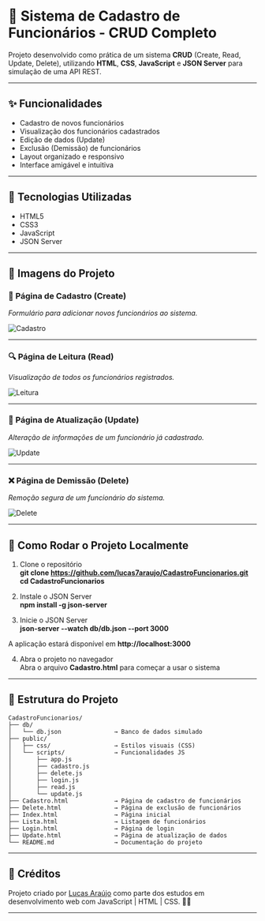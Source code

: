 # 📁 Sistema de Cadastro de Funcionários - CRUD Completo

Projeto desenvolvido como prática de um sistema **CRUD** (Create, Read, Update, Delete), utilizando **HTML**, **CSS**, **JavaScript** e **JSON Server** para simulação de uma API REST.

---

## ✨ Funcionalidades

- Cadastro de novos funcionários  
- Visualização dos funcionários cadastrados  
- Edição de dados (Update)  
- Exclusão (Demissão) de funcionários  
- Layout organizado e responsivo  
- Interface amigável e intuitiva  

---

## 🧰 Tecnologias Utilizadas

- HTML5  
- CSS3  
- JavaScript  
- JSON Server  

---

## 📸 Imagens do Projeto

### 📄 Página de Cadastro (Create)  
_Formulário para adicionar novos funcionários ao sistema._

![Cadastro](./prints/cadastro.png)

---

### 🔍 Página de Leitura (Read)  
_Visualização de todos os funcionários registrados._

![Leitura](./prints/leitura.png)

---

### 🔄 Página de Atualização (Update)  
_Alteração de informações de um funcionário já cadastrado._

![Update](./prints/update.png)

---

### ❌ Página de Demissão (Delete)  
_Remoção segura de um funcionário do sistema._

![Delete](./prints/delete.png)

---

## 🧪 Como Rodar o Projeto Localmente

1. Clone o repositório  
**git clone https://github.com/lucas7araujo/CadastroFuncionarios.git**  
**cd CadastroFuncionarios**

2. Instale o JSON Server  
**npm install -g json-server**

3. Inicie o JSON Server  
**json-server --watch db/db.json --port 3000**

A aplicação estará disponível em **http://localhost:3000**

4. Abra o projeto no navegador  
Abra o arquivo **Cadastro.html** para começar a usar o sistema

---

## 🧠 Estrutura do Projeto

```
CadastroFuncionarios/  
├── db/  
│   └── db.json               → Banco de dados simulado  
├── public/  
│   ├── css/                  → Estilos visuais (CSS)  
│   └── scripts/              → Funcionalidades JS  
│       ├── app.js  
│       ├── cadastro.js  
│       ├── delete.js  
│       ├── login.js  
│       ├── read.js  
│       └── update.js  
├── Cadastro.html             → Página de cadastro de funcionários  
├── Delete.html               → Página de exclusão de funcionários  
├── Index.html                → Página inicial  
├── Lista.html                → Listagem de funcionários  
├── Login.html                → Página de login  
├── Update.html               → Página de atualização de dados  
└── README.md                 → Documentação do projeto

```

---

## 🤝 Créditos

Projeto criado por [Lucas Araújo](https://github.com/lucas7araujo) como parte dos estudos em desenvolvimento web com JavaScript | HTML | CSS. 👨‍💻  

---


